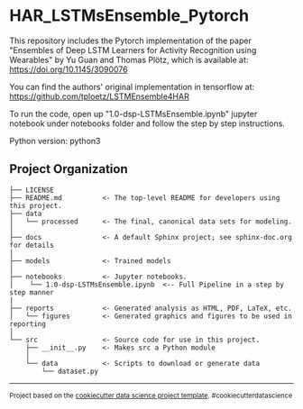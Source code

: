 HAR_LSTMsEnsemble_Pytorch
==============================

This repository includes the Pytorch implementation of the paper "Ensembles of Deep LSTM Learners for Activity Recognition using Wearables" by Yu Guan and Thomas Plötz, which is available at: https://doi.org/10.1145/3090076

You can find the authors' original implementation in tensorflow at: https://github.com/tploetz/LSTMEnsemble4HAR

To run the code, open up "1.0-dsp-LSTMsEnsemble.ipynb" jupyter notebook under notebooks folder and follow the step by step instructions.

Python version: python3

Project Organization
------------

    ├── LICENSE
    ├── README.md          <- The top-level README for developers using this project.
    ├── data     
    │   └── processed      <- The final, canonical data sets for modeling.
    │
    ├── docs               <- A default Sphinx project; see sphinx-doc.org for details
    │
    ├── models             <- Trained models
    │
    ├── notebooks          <- Jupyter notebooks. 
    │    └── 1.0-dsp-LSTMsEnsemble.ipynb  <-- Full Pipeline in a step by step manner                   
    |
    ├── reports            <- Generated analysis as HTML, PDF, LaTeX, etc.
    │   └── figures        <- Generated graphics and figures to be used in reporting
    │                       
    └── src                <- Source code for use in this project.
        ├── __init__.py    <- Makes src a Python module
        │
        └── data           <- Scripts to download or generate data
            └── dataset.py      
   
--------

<p><small>Project based on the <a target="_blank" href="https://drivendata.github.io/cookiecutter-data-science/">cookiecutter data science project template</a>. #cookiecutterdatascience</small></p>
